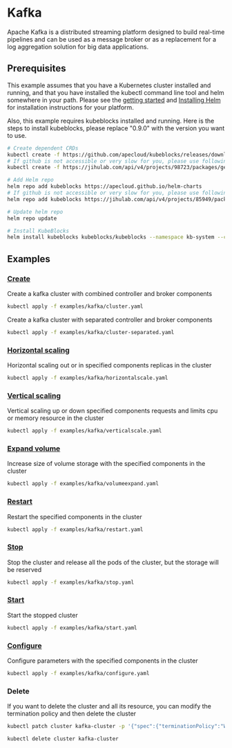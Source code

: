 # Kafka

Apache Kafka is a distributed streaming platform designed to build real-time pipelines and can be used as a message broker or as a replacement for a log aggregation solution for big data applications.

## Prerequisites

This example assumes that you have a Kubernetes cluster installed and running, and that you have installed the kubectl command line tool and helm somewhere in your path. Please see the [getting started](https://kubernetes.io/docs/setup/)  and [Installing Helm](https://helm.sh/docs/intro/install/) for installation instructions for your platform.

Also, this example requires kubeblocks installed and running. Here is the steps to install kubeblocks, please replace "0.9.0" with the version you want to use.
```bash
# Create dependent CRDs
kubectl create -f https://github.com/apecloud/kubeblocks/releases/download/v0.9.0/kubeblocks_crds.yaml
# If github is not accessible or very slow for you, please use following command instead
kubectl create -f https://jihulab.com/api/v4/projects/98723/packages/generic/kubeblocks/v0.9.0/kubeblocks_crds.yaml

# Add Helm repo 
helm repo add kubeblocks https://apecloud.github.io/helm-charts
# If github is not accessible or very slow for you, please use following repo instead
helm repo add kubeblocks https://jihulab.com/api/v4/projects/85949/packages/helm/stable

# Update helm repo
helm repo update

# Install KubeBlocks
helm install kubeblocks kubeblocks/kubeblocks --namespace kb-system --create-namespace --version="0.9.0"
```
 

## Examples

### [Create](cluster.yaml) 
Create a kafka cluster with combined controller and broker components 
```bash
kubectl apply -f examples/kafka/cluster.yaml
```
Create a kafka cluster with separated controller and broker components
```bash
kubectl apply -f examples/kafka/cluster-separated.yaml
```

### [Horizontal scaling](horizontalscale.yaml)
Horizontal scaling out or in specified components replicas in the cluster
```bash
kubectl apply -f examples/kafka/horizontalscale.yaml
```

### [Vertical scaling](verticalscale.yaml)
Vertical scaling up or down specified components requests and limits cpu or memory resource in the cluster
```bash
kubectl apply -f examples/kafka/verticalscale.yaml
```

### [Expand volume](volumeexpand.yaml)
Increase size of volume storage with the specified components in the cluster
```bash
kubectl apply -f examples/kafka/volumeexpand.yaml
```

### [Restart](restart.yaml)
Restart the specified components in the cluster
```bash
kubectl apply -f examples/kafka/restart.yaml
```

### [Stop](stop.yaml)
Stop the cluster and release all the pods of the cluster, but the storage will be reserved
```bash
kubectl apply -f examples/kafka/stop.yaml
```

### [Start](start.yaml)
Start the stopped cluster
```bash
kubectl apply -f examples/kafka/start.yaml
```

### [Configure](configure.yaml)
Configure parameters with the specified components in the cluster
```bash
kubectl apply -f examples/kafka/configure.yaml
```

### Delete
If you want to delete the cluster and all its resource, you can modify the termination policy and then delete the cluster
```bash
kubectl patch cluster kafka-cluster -p '{"spec":{"terminationPolicy":"WipeOut"}}' --type="merge"

kubectl delete cluster kafka-cluster
```
